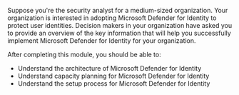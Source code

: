 Suppose you're the security analyst for a medium-sized organization. Your organization is interested in adopting Microsoft Defender for Identity to protect user identities. Decision makers in your organization have asked you to provide an overview of the key information that will help you successfully implement Microsoft Defender for Identity for your organization.

After completing this module, you should be able to:

- Understand the architecture of Microsoft Defender for Identity
- Understand capacity planning for Microsoft Defender for Identity
- Understand the setup process for Microsoft Defender for Identity
